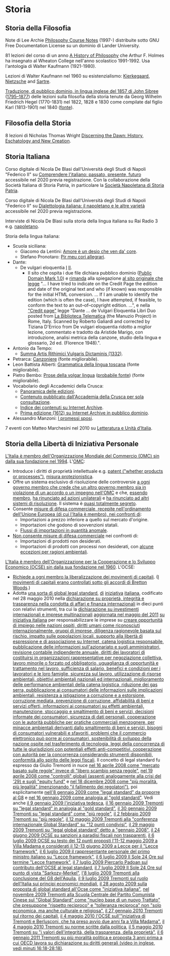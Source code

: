 # Storia

## Storia della Filosofia

Note di Lee Archie [Philosophy Course Notes](https://philosophy.lander.edu) (1997-) distribuite sotto GNU Free Documentation License su un dominio di Lander University.

81 lezioni del corso di un anno [A History of Philosophy](https://www.youtube.com/playlist?list=PL9GwT4_YRZdBf9nIUHs0zjrnUVl-KBNSM) che Arthur F. Holmes ha insegnato al Wheaton College nell'anno scolastico 1991-1992.
Usa l'antologia di Walter Kaufmann (1921-1980).

Lezioni di Walter Kaufmann nel 1960 su esistenzialismo: [Kierkegaard](https://archive.org/details/KierkegaardAndTheCrisisInReligion), [Nietzsche](https://archive.org/details/NietzscheAndTheCrisisInPhilosophy) and [Sartre](https://archive.org/details/SartreAndTheCrisisInMorality).

[Traduzione, di pubblico dominio, in lingua inglese del 1857 di John Sibree](https://babel.hathitrust.org/cgi/pt?id=uc2.ark:/13960/t8bg2kn83) ([1795–1877](https://en.wikisource.org/wiki/Author:John_Sibree))
delle lezioni sulla filosofia della storia tenute da Georg Wilhelm Friedrich Hegel (1770-1831) nel 1822, 1828 e 1830
come compilate dal figlio Karl (1813-1901) nel 1840 ([fonte](https://en.wikipedia.org/w/index.php?title=Lectures_on_the_Philosophy_of_History&oldid=977549852#English_editions)).

## Filosofia della Storia

8 lezioni di Nicholas Thomas Wright [Discerning the Dawn: History, Eschatology and New Creation](https://www.giffordlectures.org/lectures/discerning-dawn-history-eschatology-and-new-creation).

## Storia Italiana

Corso digitale di Nicola De Blasi dall'Università degli Studi di Napoli "Federico II" su [Comprendere l'italiano: passato, presente, futuro](https://mooc.federica.eu/c/comprendere_litaliano_passato_presente_futuro) accessibile nel 2020 previa registrazione.
Con la collaborazione della Società Italiana di Storia Patria, in particolare la [Società Napoletana di Storia Patria](http://www.storiapatrianapoli.it).

Corso digitale di Nicola De Blasi dall'Università degli Studi di Napoli "Federico II" su [Dialettologia italiana: il napoletano e le altre varietà](https://mooc.federica.eu/c/dialettologia_italiana_il_napoletano_e_le_altre_varieta) accessibile nel 2020 previa registrazione.

Interviste di Nicola De Blasi sulla storia della lingua italiana su Rai Radio 3
e.g. [napoletano](https://www.raiplayradio.it/audio/2016/01/Il-napoletano-ieri-e-oggi---La-Lingua-Batte-del-17012016-e4b8c474-1424-4cc0-a6e4-a2bc8bc35279.html).

Storia della lingua italiana:
* Scuola siciliana:
  * Giacomo da Lentini: [Amore è un desio che ven da' core](https://it.wikisource.org/wiki/Amore_è_uno_desio_che_ven_da%27_core).
  * Stefano Pronotaro: [Pir meu cori allegrari](https://it.wikisource.org/wiki/Pir_meu_cori_allegrari).
* Dante:
  * De vulgari eloquentia [I](https://github.com/cltk/lat_text_latin_library/blob/76229acaf02efd1964ac32009408a90b6f279758/dante/vulgar.txt) [II](https://github.com/cltk/lat_text_latin_library/blob/76229acaf02efd1964ac32009408a90b6f279758/dante/vulgar2.txt).
    * Il sito che ospita i due file dichiara pubblico dominio ([Public Domain Mark 1.0](https://github.com/cltk/lat_text_latin_library/blob/76229acaf02efd1964ac32009408a90b6f279758/LICENSE.md))
      e [rimanda](https://github.com/cltk/lat_text_latin_library/blob/76229acaf02efd1964ac32009408a90b6f279758/README.md) alla spiegazione [al sito originale che legge](http://thelatinlibrary.com/about.html)
      "... I have tried to indicate on the Credit Page the edition and date of the original text and who (if known) was responsible for the initial HTML conversion. ... If I am unable to identify the edition (which is often the case), I have attempted, if feasible, to conform the text to an out–of–copyright edition. ...",
      e nella ["Credit page"](http://thelatinlibrary.com/cred.html) legge
      "Dante ... de Vulgari Eloquentia Libri Duo posted from [La Biblioteca Telematica](http://www.liberliber.it/) (the Manuzio Project) in Rome, Italy. Scanned by Roberto Galiardi and corrected by Tiziana D'Errico from De vulgari eloquentia ridotto a miglior lezione, commentato e tradotto da Aristide Marigo, con introduzione, analisi metrica della canzone, studio della lingua e glossario, 2d ed. (Florence 1948).".
* Antonio da Tempo:
  * [Summa Artis Rithimici Vulgaris Dictaminis (1332)](https://archive.org/details/bub_gb_OBU_3TiiNjgC).
* Petrarca: [Canzoniere](https://it.wikisource.org/wiki/Canzoniere_(Rerum_vulgarium_fragmenta)) (fonte migliorabile).
* Leon Battista Alberti: [Grammatica della lingua toscana](https://it.wikisource.org/wiki/Grammatica_della_lingua_toscana) (fonte migliorabile).
* Pietro Bembo: [Prose della volgar lingua](https://it.wikisource.org/wiki/Prose_della_volgar_lingua) ([probabile fonte](https://www.liberliber.it/online/autori/autori-b/pietro-bembo/prose-della-volgar-lingua/)) (fonte migliorabile).
* Vocabolario degli Accademici della Crusca:
  * [Panoramica delle edizioni](https://it.wikipedia.org/w/index.php?title=Vocabolario_della_Crusca&oldid=114470624).
  * [Contenuto pubblicato dall'Accademia della Crusca per sola consultazione](http://www.lessicografia.it/lettura_testi.jsp).
  * [Indice dei contenuti su Internet Archive](https://archive.org/details/texts?and%5B%5D=%22vocabolario+degli+accademici+della+crusca%22&sin=&sort=date).
  * [Prima edizione (1612) su Internet Archive in pubblico dominio](https://archive.org/details/bub_gb_87RCOgpN-MUC).
* Alessandro Manzoni: [I promessi sposi](https://it.wikisource.org/wiki/I_promessi_sposi_-_Storia_della_colonna_infame_(1840)).

7 eventi con Matteo Marchesini nel 2010 su [Letteratura e Unità d'Italia](https://www.radioradicale.it/organizzatore/8035/biblioteca-comunale-edmondo-de-amicis-di-anzola-dell-emilia).

## Storia della Libertà di Iniziativa Personale

[L'Italia è membro dell'Organizzazione Mondiale del Commercio (OMC) sin dalla sua fondazione nel 1994](https://italiarappginevra.esteri.it/rappginevra/it/italia_e_onu/omc/diritti-umani.html).
L'[OMC](https://www.wto.org/english/docs_e/legal_e/legal_e.htm):
* Introduce i diritti di proprietà intellettuale e.g. [patent ("whether products or processes")](https://www.wto.org/english/docs_e/legal_e/27-trips_04c_e.htm#5), [misura protezionistica][chomsky-wto].
* Offre un sistema esclusivo di risoluzione delle controversie [a ogni governo membro che crede che un altro governo membro sia in violazione di un accordo o un impegno nell'OMC](https://www.wto.org/english/tratop_e/dispu_e/dispu_e.htm) e che, [essendo membro](https://www.wto.org/english/docs_e/legal_e/28-dsu_e.htm#23), [ha rinunciato ad azioni unilaterali](https://www.wto.org/english/thewto_e/whatis_e/tif_e/disp1_e.htm) e [ha rinunciato ad altri sistemi di risoluzione](https://www.wto.org/english/tratop_e/dispu_e/disp_settlement_cbt_e/c1s3p3_e.htm#jurisdiction).
  Il sistema è [quasi totalmente segreto](https://www.wto.org/english/docs_e/legal_e/28-dsu_e.htm).
* Consente [misure di difesa commerciale, recepite nell'ordinamento dell'Unione Europea (di cui l'Italia è membro), nei confronti di](https://www.esteri.it/mae/it/politica_estera/commercio-internazionale/politica-commerciale-internazionale/misure-di-difesa-commerciale.html):
  * Importazioni a prezzo inferiore a quello sul mercato d'origine.
  * Importazioni che godono di sovvenzioni statali.
  * [Flussi di importazioni in quantità anomale](https://ec.europa.eu/trade/policy/accessing-markets/trade-defence/actions-against-imports-into-the-eu/safeguards/).
* [Non consente misure di difesa commerciale](https://www.wto.org/english/docs_e/legal_e/25-safeg_e.htm) nei confronti di:
  * Importazioni di prodotti non desiderati.
  * Importazioni di prodotti con processi non desiderati, con [alcune eccezioni per ragioni ambientali](https://www.wto.org/english/tratop_e/envir_e/envt_rules_exceptions_e.htm).

[chomsky-wto]: https://duckduckgo.com/?q=noam+chomsky+wto&iax=videos&ia=videos&iaf=videoDuration%3Along

[L'Italia è membro dell'Organizzazione per la Cooperazione e lo Sviluppo Economico (OCSE) sin dalla sua fondazione nel 1960](https://www.esteri.it/mae/it/politica_estera/organizzazioni_internazionali/ocse.html).
L'OCSE:
* [Richiede a ogni membro la liberalizzazione dei movimenti di capitali](https://www.oecd.org/general/conventionontheorganisationforeconomicco-operationanddevelopment.htm).
  ([I movimenti di capitali erano controllati sotto gli accordi di Bretton Woods](https://en.wikipedia.org/w/index.php?title=Capital_control&oldid=992143860#The_Bretton_Woods_Era:_1945–1971).)
* Adotta [una sorta di global legal standard](https://www.oecd.org/corruption/theglobalstandardofthe21stcentury.htm),
  [di](https://www.oecd.org/corruption/businessethicsandoecdprincipleswhatcanbedonetoavoidanothercrisis.htm)
  [iniziativa](https://www.oecd.org/general/theworldneedstorewritetherulesoffinanceandglobalbusiness.htm)
  [italiana](https://www.oecd.org/italy/theneedforaglobalstandard.htm),
  codificato nel 28 maggio 2010 nella [dichiarazione su proprietà, integrità e trasparenza nella condotta di affari e finanza internazionali](https://legalinstruments.oecd.org/en/instruments/OECD-LEGAL-0383)
  in dieci punti
  con relativi strumenti,
  tra cui la [dichiarazione su investimenti internazionali e imprese multinazionali](https://legalinstruments.oecd.org/en/instruments/OECD-LEGAL-0144)
  [aggiornata nel maggio del 2011](https://www.oecd.org/daf/newoecdguidelinestoprotecthumanrightsandsocialdevelopment.htm)
  [su iniziativa italiana](https://www.oecd.org/italy/competitivegrowthforqualityjobspoliciessolutionsandstrategiesfordevelopmentandemployment.htm)
  per responsabilizzare le imprese su
  [creare opportunità di impiego nelle nazioni ospiti,
  diritti umani come riconosciuti internazionalmente,
  gruppi di imprese,
  diligenza ragionevole basata sul rischio,
  impatto sulle popolazioni locali,
  supporto alla libertà di espressione e di associazione su Internet,
  catena logistica responsabile,
  pubblicazione delle informazioni sull'azionariato e sugli amministratori,
  revisione contabile indipendente annuale,
  diritti dei lavoratori di costituirsi in organizzazioni rappresentative per negoziazione collettiva,
  lavoro minorile o forzato od obbligatorio,
  uguaglianza di opportunità e trattamento nel lavoro,
  sufficienza di salario, benefici e condizioni per i lavoratori e le loro famiglie,
  sicurezza sul lavoro,
  utilizzazione di risorse ambientali,
  obiettivi ambientali nazionali ed internazionali,
  miglioramento delle performance ambientali della catena logistica,
  riduzione dei gas serra,
  pubblicazione ai consumatori delle informazioni sulle implicazioni ambientali,
  resistenza a istigazione a corruzione e a estorsione,
  corruzione mediata,
  prevenzione di corruzione,
  affidabilità di beni e servizi offerti,
  informazioni ai consumatori su effetti ambientali, manutenzione, stoccaggio e smaltimento di beni e servizi,
  decisioni informate dei consumatori,
  sicurezza di dati personali,
  cooperazione con le autorità pubbliche per pratiche commerciali menzognere, per minacce ambientali derivanti dallo smaltimento di beni e servizi,
  bisogni di consumatori vulnerabili e sfavoriti,
  problemi che il commercio elettronico può porre ai consumatori,
  sostenibilità di sviluppo della nazione ospite nel trasferimento di tecnologia,
  leggi della concorrenza di tutte le giurisdizioni con potentiali effetti anti-competitivi,
  cooperazione con autorità per la concorrenza considerando strumenti disponibili,
  conformità allo spirito delle leggi fiscali](https://www.oecd.org/daf/inv/mne/49744860.pdf).
  Il concetto di legal standard fu espresso da Giulio Tremonti
  in nuce
  [nel 16 aprile 2008 come "mercato basato sulle regole" invece di "libero scambio senza regole"](https://st.ilsole24ore.com/art/SoleOnLine4/Italia/2008/ElezioniPolitiche/documenti/tremonti-financial-times.shtml),
  [nel 19 aprile 2008 come "controlli" globali (assenti analogamente alla crisi del '29) e sugli "equity fund"](https://st.ilsole24ore.com/art/SoleOnLine4/Finanza%20e%20Mercati/2008/04/tremonti-draghi-aspen.shtml)
  e [nel 18 dicembre 2008 come "più moralità, più legalità" (menzionando "il fallimento dei regolatori")](https://st.ilsole24ore.com/art/SoleOnLine4/Mondo/2008/12/ecofin-parigi.shtml),
  poi esplicitamente
  [nell'8 gennaio 2009 come "legal standard" da proporre al G8](https://st.ilsole24ore.com/art/SoleOnLine4/Economia%20e%20Lavoro/2009/01/tremonti-legal-standard.shtml)
  e [nel 16 gennaio 2009 come analogia al "gold standard"](https://st.ilsole24ore.com/art/SoleOnLine4/Mondo/2009/01/tremonti-lista-economie-canaglia.shtml).
  Vedi anche
  [il 9 gennaio 2009 l'iniziativa tedesca](https://st.ilsole24ore.com/art/SoleOnLine4/Economia%20e%20Lavoro/2009/01/sarkozy-merkel-governance-globale.shtml),
  [il 16 gennaio 2009 Tremonti su "legal standard" in analogia al "gold standard"](https://st.ilsole24ore.com/art/SoleOnLine4/Mondo/2009/01/tremonti-lista-economie-canaglia.shtml),
  [il 30 gennaio 2009 Tremonti su "legal standard" come "più regole"](https://st.ilsole24ore.com/art/SoleOnLine4/Finanza%20e%20Mercati/2009/01/tremonti-finanza-regole-capitale-banche.shtml),
  [il 2 febbraio 2009 Tremonti su "più regole"](https://st.ilsole24ore.com/art/SoleOnLine4/Economia%20e%20Lavoro/2009/02/tremonti-radio24-ferrara.shtml),
  [il 12 maggio 2009 Tremonti alla "conferenza internazionale Global Standard" su "12 punti condivisi"](https://st.ilsole24ore.com/art/SoleOnLine4/Finanza%20e%20Mercati/2009/05/global-standard-tremonti-crisi.shtml),
  [il 29 maggio 2009 Tremonti su "legal global standard" detto a "gennaio 2008"](https://st.ilsole24ore.com/art/SoleOnLine4/Economia%20e%20Lavoro/2009/05/tremonti-crisi-inflazione-intervista_2.shtml),
  [il 24 giugno 2009 OCSE su sanzioni a paradisi fiscali non trasparenti](https://st.ilsole24ore.com/art/SoleOnLine4/Mondo/2009/06/paradisi-fiscali-sanzioni.shtml),
  [il 6 luglio 2009 OCSE su testo dei 12 punti proposti l'11-12 maggio 2009 a Villa Madama e considerati il 12-13 giugno 2009 a Lecce per il "Lecce framework"](https://www.oecd.org/newsroom/g8summittodiscussprinciplesandstandardsforglobalbusinessdealings.htm),
  [il 6 luglio 2009 il rappresentante personale del primo ministro italiano su "Lecce framework"](https://st.ilsole24ore.com/art/SoleOnLine4/dossier/Italia/2009/G8/giorno-per-giorno/g8-governance-crisi.shtml),
  [il 6 luglio 2009 Il Sole 24 Ore sul termine "Lecce framework"](https://st.ilsole24ore.com/art/SoleOnLine4/dossier/Italia/2009/G8/giorno-per-giorno/g8-global-standard-lontano.shtml),
  [il 7 luglio 2009 Piercarlo Padoan sul contributo dell'OCSE al legal standard](https://st.ilsole24ore.com/art/SoleOnLine4/dossier/Italia/2009/G8/approfondimenti/g8-consulto-internet.shtml),
  [il 7 luglio 2009 Il Sole 24 Ore sul punto di vista "Sarkozy-Merkel"](https://st.ilsole24ore.com/art/SoleOnLine4/dossier/Italia/2009/G8/approfondimenti/g8-riscossa-europea.shtml),
  [l'8 luglio 2009 Tremonti alla conclusione del G8 dell'Aquila](https://st.ilsole24ore.com/art/SoleOnLine4/dossier/Italia/2009/G8/giorno-per-giorno/g8-analisi-crisi.shtml),
  [il 9 luglio 2009 Tremonti sul ruolo dell'Italia sui principi economici mondiali](https://st.ilsole24ore.com/art/SoleOnLine4/Norme%20e%20Tributi/2009/07/moratoria-crediti.shtml),
  [il 28 agosto 2009 sulla proposta di global standard all'Ocse come "iniziativa italiana"](https://st.ilsole24ore.com/art/SoleOnLine4/Economia%20e%20Lavoro/2009/08/tremonti-economisti-maghi.shtml),
  [nel novembre 2009 Tremonti alla Scuola Centrale del Partito Comunista Cinese sul "Global Standard" come "nucleo base di un nuovo Trattato" che presuppone "rispetto reciproco" e "tolleranza reciproca" non "solo economica, ma anche culturale e religiosa"](https://st.ilsole24ore.com/art/SoleOnLine4/Finanza%20e%20Mercati/2009/11/tremonti-discorso-cina_PRN.shtml),
  [il 27 gennaio 2010 Tremonti sul ritorno dei capitali](https://st.ilsole24ore.com/art/SoleOnLine4/Norme%20e%20Tributi/2010/01/tremonti-telefisco-lotta-evasione.shtml),
  [il 4 maggio 2010 l'OCSE sull'"iniziativa di Tremonti e Berlusconi, che ha preso avvio due anni fa a Villa Madama"](https://st.ilsole24ore.com/art/SoleOnLine4/Economia%20e%20Lavoro/2010/05/Ocse-rapporto-Tremonti-Gurria-regole.shtml),
  [il 4 maggio 2010 Tremonti su norme scritte dalla politica](https://st.ilsole24ore.com/art/SoleOnLine4/Economia%20e%20Lavoro/2010/05/tremonti-gurria-ocse-taglia-leggi-semolificazione-crisi.shtml),
  [il 5 maggio 2010 Tremonti su "i valori dell'integrità, della trasparenza, della proprietà"](https://st.ilsole24ore.com/art/SoleOnLine4/Editrice/IlSole24Ore/2010/05/05/Economia%20e%20Lavoro/7_A.shtml),
  [il 6 gennaio 2011 Tremonti su più moralità politica e proposta 3 anni prima a cui OECD lavora su dichiarazione su diritti generali (video in inglese, vedi minuti 16:18-28:18)](https://www.c-span.org/video/?297366-3/global-economic-recovery).
